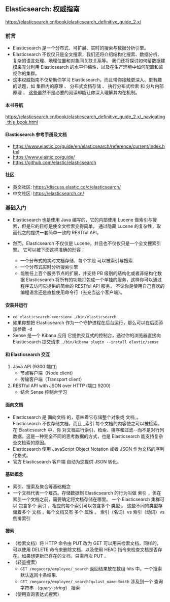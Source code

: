 ## Elasticsearch: 权威指南
<https://elasticsearch.cn/book/elasticsearch_definitive_guide_2.x/>

### 前言
+ Elasticsearch 是一个分布式、可扩展、实时的搜索与数据分析引擎。
+ Elasticsearch 不仅仅只是全文搜索，我们还将介绍结构化搜索、数据分析、复杂的语言处理、地理位置和对象间关联关系等。
我们还将探讨如何给数据建模来充分利用 Elasticsearch 的水平伸缩性，以及在生产环境中如何配置和监视你的集群。
+ 这本权威指南不仅帮助你学习 Elasticsearch，而且带你接触更深入、更有趣的话题，如 集群内的原理 、 分布式文档存储 、 执行分布式检索 和 分片内部原理 ，
这些虽然不是必要的阅读却能让你深入理解其内在机制。

#### 本书导航
<https://elasticsearch.cn/book/elasticsearch_definitive_guide_2.x/_navigating_this_book.html>

#### Elasticsearch 参考手册及文档
+ <https://www.elastic.co/guide/en/elasticsearch/reference/current/index.html>
+ <https://www.elastic.co/guide/>
+ <https://github.com/elastic/elasticsearch>

#### 社区
+ 英文社区: <https://discuss.elastic.co/c/elasticsearch/>
+ 中文社区: <https://elasticsearch.cn/>

### 基础入门

+ Elasticsearch 也是使用 Java 编写的，它的内部使用 Lucene 做索引与搜索，但是它的目标是使全文检索变得简单，
通过隐藏 Lucene 的复杂性，取而代之的提供一套简单一致的 RESTful API。

+ 然而，Elasticsearch 不仅仅是 Lucene，并且也不仅仅只是一个全文搜索引擎。 它可以被下面这样准确的形容：
  - 一个分布式的实时文档存储，每个字段 可以被索引与搜索
  - 一个分布式实时分析搜索引擎
  - 能胜任上百个服务节点的扩展，并支持 PB 级别的结构化或者非结构化数据
Elasticsearch 将所有的功能打包成一个单独的服务，这样你可以通过程序去访问它提供的简单的 RESTful API 服务，
不论你是使用自己喜欢的编程语言还是直接使用命令行（去充当这个客户端）。

#### 安装并运行
+ `cd elasticsearch-<version>`
  `./bin/elasticsearch`
+ 如果你想把 Elasticsearch 作为一个守护进程在后台运行，那么可以在后面添加参数 -d
+ Sense 是一个 Kibana 应用 它提供交互式的控制台，通过你的浏览器直接向 Elasticsearch 提交请求
`./bin/kibana plugin --install elastic/sense`

#### 和 Elasticsearch 交互
1. Java API (9300 端口)
    - 节点客户端（Node client）
    - 传输客户端（Transport client）
2. RESTful API with JSON over HTTP (端口 9200)
    - 结合 Sense 控制台学习

#### 面向文档
+ Elasticsearch 是 面向文档 的，意味着它存储整个对象或 文档_。Elasticsearch 不仅存储文档，而且 _索引 每个文档的内容使之可以被检索。
在 Elasticsearch 中，你 对文档进行索引、检索、排序和过滤--而不是对行列数据。这是一种完全不同的思考数据的方式，也是 Elasticsearch 能支持复杂全文检索的原因。
+ Elasticsearch 使用 JavaScript Object Notation 或者 JSON 作为文档的序列化格式。
+ 官方 Elasticsearch 客户端 自动为您提供 JSON 转化。

#### 基础概念
+ 索引、搜索及聚合等基础概念
+ 一个文档代表一个雇员。存储数据到 Elasticsearch 的行为叫做 索引 ，但在索引一个文档之前，需要确定将文档存储在哪里。
  一个 Elasticsearch 集群可以 包含多个 索引 ，相应的每个索引可以包含多个 类型 。 这些不同的类型存储着多个 文档 ，每个文档又有 多个 属性 。
  索引（名词）vs 索引（动词）vs 倒排索引

#### 搜索
+ （检索文档）将 HTTP 命令由 PUT 改为 GET 可以用来检索文档，同样的，可以使用 DELETE 命令来删除文档，以及使用 HEAD 指令来检查文档是否存在。如果想更新已存在的文档，只需再次 PUT 。
+ （轻量搜索）
    - `GET /megacorp/employee/_search` 返回结果放在数组 hits 中。一个搜索默认返回十条结果.
    - `GET /megacorp/employee/_search?q=last_name:Smith` 涉及到一个 查询字符串 （_query-string_） 搜索
+ （使用查询表达式搜索）